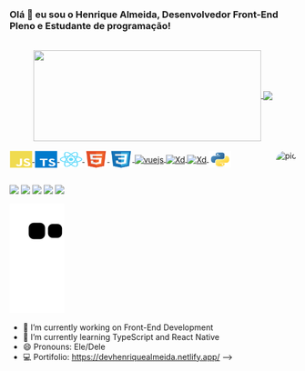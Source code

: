 ### Olá 👋 eu sou o Henrique Almeida, Desenvolvedor Front-End Pleno e Estudante de programação!
 <br>
<div align="center">
  <a href="https://github.com/hicones">
  <img align="center" height="160em" width="400" src="https://github-readme-stats.vercel.app/api?username=hicones&show_icons=true&theme=midnight-purple&hide=contribs,prs,issues&"/>
  <img align="center" height="160em" src="https://github-readme-stats.vercel.app/api/top-langs/?username=hicones&layout=compact&langs_count=7&theme=midnight-purple"/>
</div>
<div style="display: inline_block"><br>
  <img align="center" alt="Js" height="30" width="40" src="https://raw.githubusercontent.com/devicons/devicon/master/icons/javascript/javascript-plain.svg">
  <img align="center" alt="Ts" height="30" width="40" src="https://raw.githubusercontent.com/devicons/devicon/master/icons/typescript/typescript-plain.svg">
  <img align="center" alt="React" height="30" width="40" src="https://raw.githubusercontent.com/devicons/devicon/master/icons/react/react-original.svg">
  <img align="center" alt="HTML" height="30" width="40" src="https://raw.githubusercontent.com/devicons/devicon/master/icons/html5/html5-original.svg">
  <img align="center" alt="CSS" height="30" width="40" src="https://raw.githubusercontent.com/devicons/devicon/master/icons/css3/css3-original.svg">
  <img align="center" alt="vuejs" height="30" width="40" src="https://cdn.jsdelivr.net/gh/devicons/devicon/icons/vuejs/vuejs-plain-wordmark.svg">
  <img align="center" alt="Xd" height="30" width="40" src="https://cdn.jsdelivr.net/gh/devicons/devicon/icons/xd/xd-plain.svg">
  <img align="center" alt="Xd" height="30" width="40" src="https://cdn.jsdelivr.net/gh/devicons/devicon/icons/java/java-plain-wordmark.svg">
  <img align="center" alt="Python" height="30" width="40" src="https://raw.githubusercontent.com/devicons/devicon/master/icons/python/python-original.svg">
 
  <img align="right" alt="pic" height="150" style="border-radius:50px;" src="https://i.ibb.co/n6cZp0X/Pic.png">
</div>
  
  ##
 
<div>  
  <a href = "mailto:devhenrique.almeida@gmail.com"><img src="https://img.shields.io/badge/-Gmail-%23333?style=for-the-badge&logo=gmail&logoColor=white" target="_blank"></a>
  <a href="https://www.linkedin.com/in/henrique-almeida-079867169/" target="_blank"><img src="https://img.shields.io/badge/-LinkedIn-%230077B5?style=for-the-badge&logo=linkedin&logoColor=white" target="_blank"></a> 
  <a href="https://app.netlify.com/teams/hicones/overview" target="_blank"><img src="https://img.shields.io/badge/Netlify-00C7B7?style=for-the-badge&logo=netlify&logoColor=white" target="_blank"></a> 
  <a href="https://www.instagram.com/hicones1/" target="_blank"><img src="https://img.shields.io/badge/-Instagram-%23E4405F?style=for-the-badge&logo=instagram&logoColor=white" target="_blank"></a>
  <a href="#" target="_blank"><img src="https://img.shields.io/badge/Discord-7289DA?style=for-the-badge&logo=discord&logoColor=white" target="_blank"></a>
 
  ![Snake animation](https://github.com/rafaballerini/rafaballerini/blob/output/github-contribution-grid-snake.svg)
 
</div>


- 🔭 I’m currently working on Front-End Development
- 🌱 I’m currently learning TypeScript and React Native
- 😄 Pronouns: Ele/Dele
- 💻 Portifolio: https://devhenriquealmeida.netlify.app/
-->
